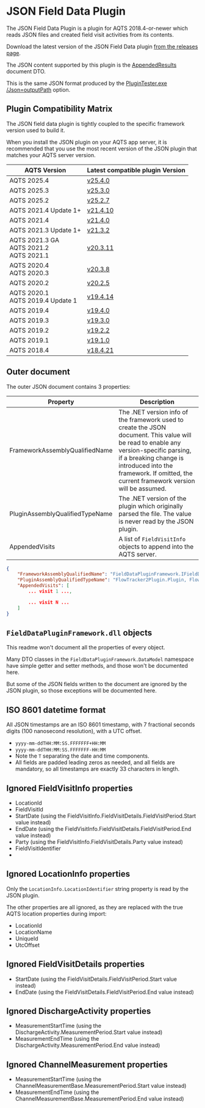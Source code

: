 ﻿# JSON Field Data Plugin

The JSON Field Data Plugin is a plugin for AQTS 2018.4-or-newer which reads JSON files and created field visit activities from its contents.

Download the latest version of the JSON Field Data plugin [from the releases page](https://github.com/AquaticInformatics/aquarius-field-data-framework/releases/latest).

The JSON content supported by this plugin is the [AppendedResults](../FieldDataPluginFramework.Serialization/AppendedResults.cs) document DTO.

This is the same JSON format produced by the [PluginTester.exe /Json=outputPath](../PluginTester/Readme.md#saving-json-results) option.

## Plugin Compatibility Matrix

The JSON field data plugin is tightly coupled to the specific framework version used to build it.

When you install the JSON plugin on your AQTS app server, it is recommended that you use the most recent version of the JSON plugin that matches your AQTS server version.

| AQTS Version                                   | Latest compatible plugin Version                                                                                                |
|------------------------------------------------|---------------------------------------------------------------------------------------------------------------------------------|
| AQTS 2025.4                                    | [v25.4.0](https://github.com/AquaticInformatics/aquarius-field-data-framework/releases/download/v25.4.0/JsonFieldData.plugin)
| AQTS 2025.3                                    | [v25.3.0](https://github.com/AquaticInformatics/aquarius-field-data-framework/releases/download/v25.3.0/JsonFieldData.plugin)
| AQTS 2025.2                                    | [v25.2.7](https://github.com/AquaticInformatics/aquarius-field-data-framework/releases/download/v25.2.7/JsonFieldData.plugin)   |
| AQTS 2021.4 Update 1+                          | [v21.4.10](https://github.com/AquaticInformatics/aquarius-field-data-framework/releases/download/v21.4.10/JsonFieldData.plugin) |
| AQTS 2021.4                                    | [v21.4.0](https://github.com/AquaticInformatics/aquarius-field-data-framework/releases/download/v21.4.0/JsonFieldData.plugin)   |
| AQTS 2021.3 Update 1+                          | [v21.3.2](https://github.com/AquaticInformatics/aquarius-field-data-framework/releases/download/v21.3.2/JsonFieldData.plugin)   |
| AQTS 2021.3 GA<br/>AQTS 2021.2<br/>AQTS 2021.1 | [v20.3.11](https://github.com/AquaticInformatics/aquarius-field-data-framework/releases/download/v20.3.11/JsonFieldData.plugin) |
| AQTS 2020.4<br/>AQTS 2020.3                    | [v20.3.8](https://github.com/AquaticInformatics/aquarius-field-data-framework/releases/download/v20.3.8/JsonFieldData.plugin)   |
| AQTS 2020.2                                    | [v20.2.5](https://github.com/AquaticInformatics/aquarius-field-data-framework/releases/download/v20.2.5/JsonFieldData.plugin)   |
| AQTS 2020.1<br/>AQTS 2019.4 Update 1           | [v19.4.14](https://github.com/AquaticInformatics/aquarius-field-data-framework/releases/download/v19.4.14/JsonFieldData.plugin) |
| AQTS 2019.4                                    | [v19.4.0](https://github.com/AquaticInformatics/aquarius-field-data-framework/releases/download/v19.4.0/JsonFieldData.plugin)   |
| AQTS 2019.3                                    | [v19.3.0](https://github.com/AquaticInformatics/aquarius-field-data-framework/releases/download/v19.3.0/JsonFieldData.plugin)   |
| AQTS 2019.2                                    | [v19.2.2](https://github.com/AquaticInformatics/aquarius-field-data-framework/releases/download/v19.2.2/JsonFieldData.plugin)   |
| AQTS 2019.1                                    | [v19.1.0](https://github.com/AquaticInformatics/aquarius-field-data-framework/releases/download/v19.1.0/JsonFieldData.plugin)   |
| AQTS 2018.4                                    | [v18.4.21](https://github.com/AquaticInformatics/aquarius-field-data-framework/releases/download/v18.4.21/JsonFieldData.plugin) |

## Outer document

The outer JSON document contains 3 properties:

| Property | Description |
| --- | --- |
| FrameworkAssemblyQualifiedName | The .NET version info of the framework used to create the JSON document. This value will be read to enable any version-specific parsing, if a breaking change is introduced into the framework. If omitted, the current framework version will be assumed. |
| PluginAssemblyQualifiedTypeName | The .NET version of the plugin which originally parsed the file. The value is never read by the JSON plugin. |
| AppendedVisits | A list of `FieldVisitInfo` objects to append into the AQTS server. |

```json
{
    "FrameworkAssemblyQualifiedName": "FieldDataPluginFramework.IFieldDataPlugin, FieldDataPluginFramework, Version=2.0.0.0, Culture=neutral, PublicKeyToken=null",
    "PluginAssemblyQualifiedTypeName": "FlowTracker2Plugin.Plugin, FlowTracker2Plugin, Version=17.4.44.0, Culture=neutral, PublicKeyToken=null",
    "AppendedVisits": [
        ... visit 1 ...,

        ... visit N ...
    ]
}
```

## `FieldDataPluginFramework.dll` objects

This readme won't document all the properties of every object.

Many DTO classes in the `FieldDataPluginFramework.DataModel` namespace have simple getter and setter methods, and those won't be documented here.

But some of the JSON fields written to the document are ignored by the JSON plugin, so those exceptions will be documented here.

## ISO 8601 datetime format

All JSON timestamps are an ISO 8601 timestamp, with 7 fractional seconds digits (100 nanosecond resolution), with a UTC offset.

- `yyyy-mm-ddTHH:MM:SS.FFFFFFF+HH:MM`
- `yyyy-mm-ddTHH:MM:SS.FFFFFFF-HH:MM`
- Note the `T` separating the date and time components.
- All fields are padded leading zeros as needed, and all fields are mandatory, so all timestamps are exactly 33 characters in length.

## Ignored FieldVisitInfo properties

- LocationId
- FieldVisitId
- StartDate (using the FieldVisitInfo.FieldVisitDetails.FieldVisitPeriod.Start value instead)
- EndDate (using the FieldVisitInfo.FieldVisitDetails.FieldVisitPeriod.End value instead)
- Party (using the FieldVisitInfo.FieldVisitDetails.Party value instead)
- FieldVisitIdentifier
- 
## Ignored LocationInfo properties

Only the `LocationInfo.LocationIdentifier` string property is read by the JSON plugin.

The other properties are all ignored, as they are replaced with the true AQTS location properties during import:
- LocationId
- LocationName
- UniqueId
- UtcOffset

## Ignored FieldVisitDetails properties

- StartDate (using the FieldVisitDetails.FieldVisitPeriod.Start value instead)
- EndDate (using the FieldVisitDetails.FieldVisitPeriod.End value instead)

## Ignored DischargeActivity properties

- MeasurementStartTime (using the DischargeActivity.MeasurementPeriod.Start value instead)
- MeasurementEndTime (using the DischargeActivity.MeasurementPeriod.End value instead)

## Ignored ChannelMeasurement properties

- MeasurementStartTime (using the ChannelMeasurementBase.MeasurementPeriod.Start value instead)
- MeasurementEndTime (using the ChannelMeasurementBase.MeasurementPeriod.End value instead)
